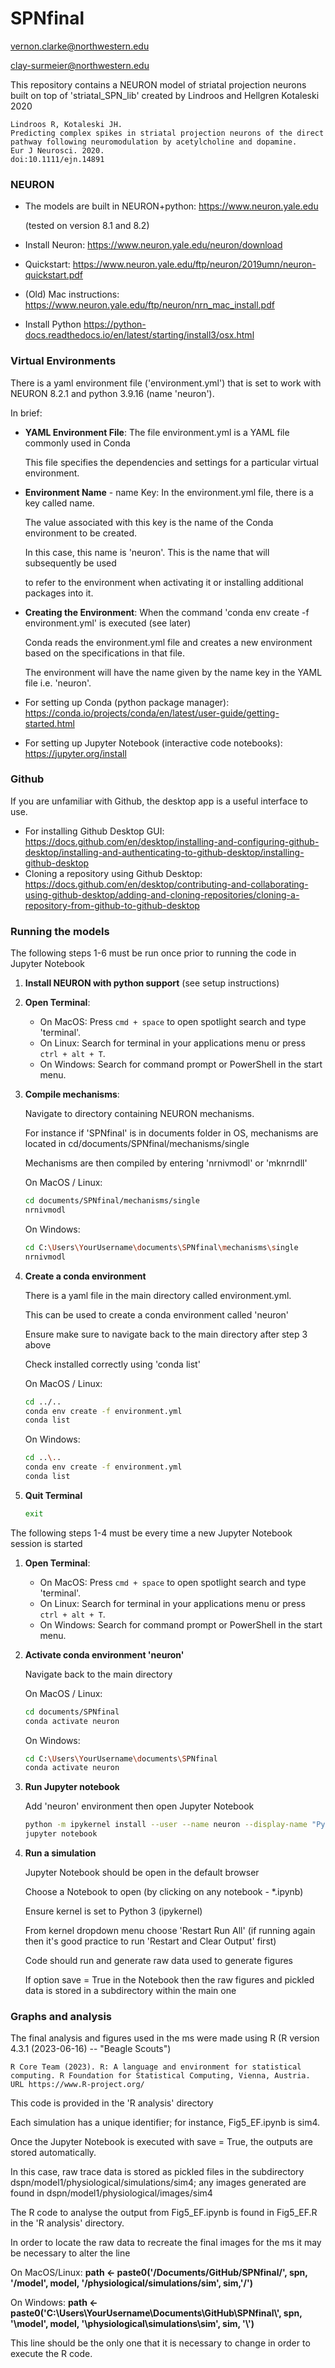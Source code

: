 # SPNfinal
vernon.clarke@northwestern.edu

clay-surmeier@northwestern.edu

This repository contains a NEURON model of striatal projection neurons built on top of 'striatal_SPN_lib' created by Lindroos and Hellgren Kotaleski 2020
    
    Lindroos R, Kotaleski JH. 
    Predicting complex spikes in striatal projection neurons of the direct 
    pathway following neuromodulation by acetylcholine and dopamine. 
    Eur J Neurosci. 2020.
    doi:10.1111/ejn.14891

### NEURON

* The models are built in NEURON+python: https://www.neuron.yale.edu

  (tested on version 8.1 and 8.2)

* Install Neuron: https://www.neuron.yale.edu/neuron/download

* Quickstart: https://www.neuron.yale.edu/ftp/neuron/2019umn/neuron-quickstart.pdf
* (Old) Mac instructions: https://www.neuron.yale.edu/ftp/neuron/nrn_mac_install.pdf

* Install Python
https://python-docs.readthedocs.io/en/latest/starting/install3/osx.html


### Virtual Environments
There is a yaml environment file ('environment.yml') that is set to work with NEURON 8.2.1 and python 3.9.16 (name 'neuron'). 

In brief:     

* **YAML Environment File**: The file environment.yml is a YAML file commonly used in Conda

  This file specifies the dependencies and settings for a particular virtual environment.

* **Environment Name** - name Key: In the environment.yml file, there is a key called name.

  The value associated with this key is the name of the Conda environment to be created.

  In this case, this name is 'neuron'. This is the name that will subsequently be used

  to refer to the environment when activating it or installing additional packages into it.

* **Creating the Environment**: When the command 'conda env create -f environment.yml' is executed (see later)

  Conda reads the environment.yml file and creates a new environment based on the specifications in that file.

  The environment will have the name given by the name key in the YAML file i.e. 'neuron'.

* For setting up Conda (python package manager): https://conda.io/projects/conda/en/latest/user-guide/getting-started.html
* For setting up Jupyter Notebook (interactive code notebooks): https://jupyter.org/install

### Github
If you are unfamiliar with Github, the desktop app is a useful interface to use.

* For installing Github Desktop GUI: https://docs.github.com/en/desktop/installing-and-configuring-github-desktop/installing-and-authenticating-to-github-desktop/installing-github-desktop
* Cloning a repository using Github Desktop: https://docs.github.com/en/desktop/contributing-and-collaborating-using-github-desktop/adding-and-cloning-repositories/cloning-a-repository-from-github-to-github-desktop

### Running the models

The following steps 1-6 must be run once prior to running the code in Jupyter Notebook

1. **Install NEURON with python support** (see setup instructions)

2. **Open Terminal**:
   - On MacOS: Press `cmd + space` to open spotlight search and type 'terminal'.
   - On Linux: Search for terminal in your applications menu or press `ctrl + alt + T`.
   - On Windows: Search for command prompt or PowerShell in the start menu.

3. **Compile mechanisms**:

   Navigate to directory containing NEURON mechanisms.

   For instance if 'SPNfinal' is in documents folder in OS, mechanisms are located in cd/documents/SPNfinal/mechanisms/single

   Mechanisms are then compiled by entering 'nrnivmodl' or 'mknrndll'

   On MacOS / Linux:
   ```bash
   cd documents/SPNfinal/mechanisms/single
   nrnivmodl
   ```

   On Windows:
   ```bash
   cd C:\Users\YourUsername\documents\SPNfinal\mechanisms\single
   nrnivmodl
   ```

5. **Create a conda environment**

   There is a yaml file in the main directory called environment.yml.

   This can be used to create a conda environment called 'neuron'

   Ensure make sure to navigate back to the main directory after step 3 above

   Check installed correctly using 'conda list'

   On MacOS / Linux:
   ```bash
   cd ../.. 
   conda env create -f environment.yml
   conda list
   ```
   On Windows:
   ```bash
   cd ..\.. 
   conda env create -f environment.yml
   conda list
   ```

   
7. **Quit Terminal**

   ```bash
   exit
   ```

The following steps 1-4 must be every time a new Jupyter Notebook session is started

1. **Open Terminal**:
   - On MacOS: Press `cmd + space` to open spotlight search and type 'terminal'.
   - On Linux: Search for terminal in your applications menu or press `ctrl + alt + T`.
   - On Windows: Search for command prompt or PowerShell in the start menu.

2. **Activate conda environment 'neuron'**

   Navigate back to the main directory

   On MacOS / Linux:
   ```bash
   cd documents/SPNfinal
   conda activate neuron
   ```

   On Windows:
   ```bash
   cd C:\Users\YourUsername\documents\SPNfinal
   conda activate neuron
   ```
4. **Run Jupyter notebook**

   Add 'neuron' environment then open Jupyter Notebook

   ```bash
   python -m ipykernel install --user --name neuron --display-name "Python (neuron)"
   jupyter notebook
   ```

5. **Run a simulation**

   Jupyter Notebook should be open in the default browser

   Choose a Notebook to open (by clicking on any notebook - *.ipynb)

   Ensure kernel is set to Python 3 (ipykernel)

   From kernel dropdown menu choose 'Restart Run All' (if running again then it's good practice to run 'Restart and Clear Output' first)

   Code should run and generate raw data used to generate figures

   If option save = True in the Notebook then the raw figures and pickled data is stored in a subdirectory within the main one



### Graphs and analysis

The final analysis and figures used in the ms were made using R (R version 4.3.1 (2023-06-16) -- "Beagle Scouts")

    R Core Team (2023). R: A language and environment for statistical computing. R Foundation for Statistical Computing, Vienna, Austria. URL https://www.R-project.org/

This code is provided in the 'R analysis' directory

Each simulation has a unique identifier; for instance, Fig5_EF.ipynb is sim4. 

Once the Jupyter Notebook is executed with save = True, the outputs are stored automatically. 

In this case, raw trace data is stored as pickled files in the subdirectory dspn/model1/physiological/simulations/sim4; any images generated are found in dspn/model1/physiological/images/sim4

The R code to analyse the output from Fig5_EF.ipynb is found in Fig5_EF.R in the 'R analysis' directory.

In order to locate the raw data to recreate the final images for the ms it may be necessary to alter the line

On MacOS/Linux: **path <- paste0('/Documents/GitHub/SPNfinal/', spn, '/model', model, '/physiological/simulations/sim', sim,'/')**

On Windows: **path <- paste0('C:\\Users\\YourUsername\\Documents\\GitHub\\SPNfinal\\', spn, '\\model', model, '\\physiological\\simulations\\sim', sim, '\\')**

This line should be the only one that it is necessary to change in order to execute the R code.
   

